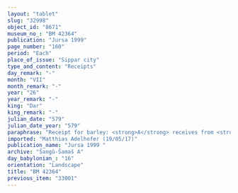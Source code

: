 ```yaml
---
layout: "tablet"
slug: "32998"
object_id: "8671"
museum_no_: "BM 42364"
publication: "Jursa 1999"
page_number: "160"
period: "Each"
place_of_issue: "Sippar city"
type_and_content: "Receipts"
day_remark: "-"
month: "VII"
month_remark: "-"
year: "26"
year_remark: "-"
king: "Dar"
king_remark: "-"
julian_date: "579"
julian_date_year: "579"
paraphrase: "Receipt for barley: <strong>A</strong> receives from <strong>B</strong> 28 kor of barley of the debt against <strong>B</strong>. Each party has taken a copy of the document. 4 witnesses and the scribe: Bēl-ibni//Gahal.<br /> &nbsp;<br /> <strong>A</strong>&nbsp;= Marduk-rēmanni/Bēl-uballiṭ//Ṣāhit-sattukki; <strong>B</strong> = Bēl-rēmanni/Mu&scaron;eb&scaron;i-Marduk//&Scaron;ang&ucirc;-&Scaron;ama&scaron;<br /> &nbsp;"
imported: "Matthias Adelhofer (19/05/17)"
publication_name: "Jursa 1999 "
archive: "Šangû-Šamaš A"
day_babylonian_: "16"
orientation: "Landscape"
title: "BM 42364"
previous_item: "33001"
---
```

